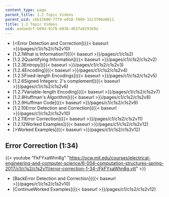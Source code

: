 ```yaml
---
content_type: page
parent_title: 1.2 Topic Videos
parent_uid: c6b15600-7ff9-e918-f099-32c3700a9011
title: 1.2 Topic Videos
uid: aadaedcf-b694-91fb-b036-d637a819169a
---
```


*   [<Error Detection and Correction]({{< baseurl >}}/pages/c1/c1s2/c1s2v10)
*   [1.2.1What is Information?]({{< baseurl >}}/pages/c1/c1s2)
*   [1.2.2Quantifying Information]({{< baseurl >}}/pages/c1/c1s2/c1s2v2)
*   [1.2.3Entropy]({{< baseurl >}}/pages/c1/c1s2/c1s2v3)
*   [1.2.4Encoding]({{< baseurl >}}/pages/c1/c1s2/c1s2v4)
*   [1.2.5Fixed-length Encodings]({{< baseurl >}}/pages/c1/c1s2/c1s2v5)
*   [1.2.6Signed Integers: 2's complement]({{< baseurl >}}/pages/c1/c1s2/c1s2v6)
*   [1.2.7Variable-length Encoding]({{< baseurl >}}/pages/c1/c1s2/c1s2v7)
*   [1.2.8Huffman's Algorithm]({{< baseurl >}}/pages/c1/c1s2/c1s2v8)
*   [1.2.9Huffman Code]({{< baseurl >}}/pages/c1/c1s2/c1s2v9)
*   [1.2.10Error Detection and Correction]({{< baseurl >}}/pages/c1/c1s2/c1s2v10)
*   [1.2.11Error Correction]({{< baseurl >}}/pages/c1/c1s2/c1s2v11)
*   [1.2.12Worked Examples]({{< baseurl >}}/pages/c1/c1s2/c1s2v12)
*   [\>Worked Examples]({{< baseurl >}}/pages/c1/c1s2/c1s2v12)

Error Correction (1:34)
-----------------------

{{< youtube "FkFYxaWhn8g" "https://ocw.mit.edu/courses/electrical-engineering-and-computer-science/6-004-computation-structures-spring-2017/c1/c1s2/c1s2v11/error-correction-1-34-/FkFYxaWhn8g.vtt" >}}

*   [BackError Detection and Correction]({{< baseurl >}}/pages/c1/c1s2/c1s2v10)
*   [ContinueWorked Examples]({{< baseurl >}}/pages/c1/c1s2/c1s2v12)